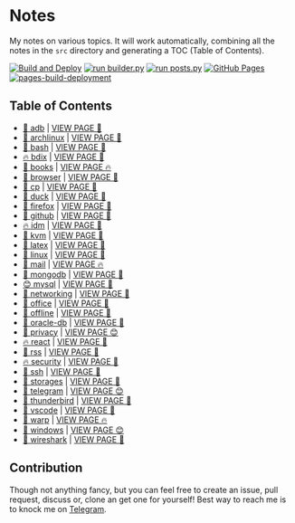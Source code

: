 # Notes

My notes on various topics. It will work automatically, combining all the notes in the `src` directory and generating a TOC (Table of Contents).

[![Build and Deploy](https://github.com/SharafatKarim/notes/actions/workflows/action.yml/badge.svg)](https://github.com/SharafatKarim/notes/actions/workflows/action.yml)
[![run builder.py](https://github.com/SharafatKarim/notes/actions/workflows/action.yml/badge.svg)](https://github.com/SharafatKarim/notes/actions/workflows/action.yml)
[![run posts.py](https://github.com/SharafatKarim/notes/actions/workflows/posts.yml/badge.svg)](https://github.com/SharafatKarim/notes/actions/workflows/posts.yml)
[![GitHub Pages](https://github.com/SharafatKarim/notes/actions/workflows/gh-pages.yml/badge.svg)](https://github.com/SharafatKarim/notes/actions/workflows/gh-pages.yml)
[![pages-build-deployment](https://github.com/SharafatKarim/notes/actions/workflows/pages/pages-build-deployment/badge.svg)](https://github.com/SharafatKarim/notes/actions/workflows/pages/pages-build-deployment)


## Table of Contents

- [🎉 adb](src/adb.md) | <a href='https://sharafat.is-a.dev/notes/adb' target='_blank'>VIEW PAGE 👾</a>
- [👾 archlinux](src/archlinux.md) | <a href='https://sharafat.is-a.dev/notes/archlinux' target='_blank'>VIEW PAGE 🌈</a>
- [🤖 bash](src/bash.md) | <a href='https://sharafat.is-a.dev/notes/bash' target='_blank'>VIEW PAGE 🚀</a>
- [🔥 bdix](src/bdix.md) | <a href='https://sharafat.is-a.dev/notes/bdix' target='_blank'>VIEW PAGE 🤖</a>
- [🍕 books](src/books.md) | <a href='https://sharafat.is-a.dev/notes/books' target='_blank'>VIEW PAGE 🔥</a>
- [🌟 browser](src/browser.md) | <a href='https://sharafat.is-a.dev/notes/browser' target='_blank'>VIEW PAGE 🚀</a>
- [🚀 cp](src/cp.md) | <a href='https://sharafat.is-a.dev/notes/cp' target='_blank'>VIEW PAGE 👾</a>
- [🌈 duck](src/duck.md) | <a href='https://sharafat.is-a.dev/notes/duck' target='_blank'>VIEW PAGE 🌟</a>
- [🌈 firefox](src/firefox.md) | <a href='https://sharafat.is-a.dev/notes/firefox' target='_blank'>VIEW PAGE 🎸</a>
- [🎸 github](src/github.md) | <a href='https://sharafat.is-a.dev/notes/github' target='_blank'>VIEW PAGE 🤖</a>
- [🔥 idm](src/idm.md) | <a href='https://sharafat.is-a.dev/notes/idm' target='_blank'>VIEW PAGE 👾</a>
- [🍕 kvm](src/kvm.md) | <a href='https://sharafat.is-a.dev/notes/kvm' target='_blank'>VIEW PAGE 🌟</a>
- [👾 latex](src/latex.md) | <a href='https://sharafat.is-a.dev/notes/latex' target='_blank'>VIEW PAGE 🌟</a>
- [🎉 linux](src/linux.md) | <a href='https://sharafat.is-a.dev/notes/linux' target='_blank'>VIEW PAGE 👾</a>
- [🌈 mail](src/mail.md) | <a href='https://sharafat.is-a.dev/notes/mail' target='_blank'>VIEW PAGE 🔥</a>
- [🍕 mongodb](src/mongodb.md) | <a href='https://sharafat.is-a.dev/notes/mongodb' target='_blank'>VIEW PAGE 🌈</a>
- [😊 mysql](src/mysql.md) | <a href='https://sharafat.is-a.dev/notes/mysql' target='_blank'>VIEW PAGE 🚀</a>
- [👾 networking](src/networking.md) | <a href='https://sharafat.is-a.dev/notes/networking' target='_blank'>VIEW PAGE 🚀</a>
- [🌟 office](src/office.md) | <a href='https://sharafat.is-a.dev/notes/office' target='_blank'>VIEW PAGE 🎸</a>
- [👾 offline](src/offline.md) | <a href='https://sharafat.is-a.dev/notes/offline' target='_blank'>VIEW PAGE 🌟</a>
- [🌈 oracle-db](src/oracle-db.md) | <a href='https://sharafat.is-a.dev/notes/oracle-db' target='_blank'>VIEW PAGE 🍕</a>
- [🎸 privacy](src/privacy.md) | <a href='https://sharafat.is-a.dev/notes/privacy' target='_blank'>VIEW PAGE 😊</a>
- [🔥 react](src/react.md) | <a href='https://sharafat.is-a.dev/notes/react' target='_blank'>VIEW PAGE 🚀</a>
- [🎸 rss](src/rss.md) | <a href='https://sharafat.is-a.dev/notes/rss' target='_blank'>VIEW PAGE 🎸</a>
- [🔥 security](src/security.md) | <a href='https://sharafat.is-a.dev/notes/security' target='_blank'>VIEW PAGE 🤖</a>
- [🌟 ssh](src/ssh.md) | <a href='https://sharafat.is-a.dev/notes/ssh' target='_blank'>VIEW PAGE 🤖</a>
- [👾 storages](src/storages.md) | <a href='https://sharafat.is-a.dev/notes/storages' target='_blank'>VIEW PAGE 🎸</a>
- [🍕 telegram](src/telegram.md) | <a href='https://sharafat.is-a.dev/notes/telegram' target='_blank'>VIEW PAGE 😊</a>
- [🍕 thunderbird](src/thunderbird.md) | <a href='https://sharafat.is-a.dev/notes/thunderbird' target='_blank'>VIEW PAGE 🤖</a>
- [🎸 vscode](src/vscode.md) | <a href='https://sharafat.is-a.dev/notes/vscode' target='_blank'>VIEW PAGE 🌟</a>
- [🎉 warp](src/warp.md) | <a href='https://sharafat.is-a.dev/notes/warp' target='_blank'>VIEW PAGE 🔥</a>
- [🚀 windows](src/windows.md) | <a href='https://sharafat.is-a.dev/notes/windows' target='_blank'>VIEW PAGE 😊</a>
- [🌟 wireshark](src/wireshark.md) | <a href='https://sharafat.is-a.dev/notes/wireshark' target='_blank'>VIEW PAGE 🎸</a>

## Contribution

Though not anything fancy, but you can feel free to create an issue, pull request, discuss or, clone an get one for yourself!
Best way to reach me is to knock me on [Telegram](https://t.me/SharafatKarim).

